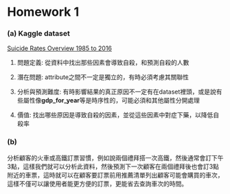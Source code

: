 # Homework 1


### (a) Kaggle dataset

[Suicide Rates Overview 1985 to 2016](https://www.kaggle.com/russellyates88/suicide-rates-overview-1985-to-2016)

1. 問題定義:
    從資料中找出那些因素會導致自殺，和預測自殺的人數

2. 潛在問題:
    attribute之間不一定是獨立的，有時必須考慮其關聯性
3. 分析與預測難度:
    有時影響結果的真正原因不一定有在dataset裡頭，或是說有些屬性像**gdp_for_year**等是時序性的，可能必須和其他屬性分開處理

4. 價值:
    找出哪些原因是導致自殺的因素，並從這些因素中對症下藥，以降低自殺率


### (b)
分析顧客的火車或高鐵訂票習慣，例如說兩個禮拜搭一次高鐵，然後通常會訂下午3點，這樣我們就可以分析此資料，然後預測下一次顧客在兩個禮拜後也會訂3點附近的車票，這時就可以在顧客要訂票前用推薦清單列出顧客可能會購買的車次，這樣不僅可以讓使用者能更方便的訂票，更能省去查詢車次的時間。